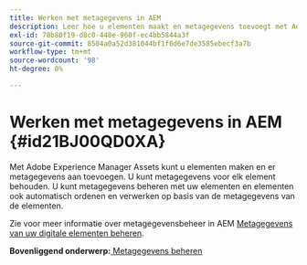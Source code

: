 ```yaml
---
title: Werken met metagegevens in AEM
description: Leer hoe u elementen maakt en metagegevens toevoegt met Adobe Experience Manager Assets. Metagegevens van AEM hulplijnen beheren.
exl-id: 78b80f19-d8c0-448e-960f-ec4bb5844a3f
source-git-commit: 8504a0a52d381044bf1f0d6e7de3585ebecf3a7b
workflow-type: tm+mt
source-wordcount: '98'
ht-degree: 0%

---
```


# Werken met metagegevens in AEM {#id21BJ00QD0XA}

Met Adobe Experience Manager Assets kunt u elementen maken en er metagegevens aan toevoegen. U kunt metagegevens voor elk element behouden. U kunt metagegevens beheren met uw elementen en elementen ook automatisch ordenen en verwerken op basis van de metagegevens van de elementen.

Zie voor meer informatie over metagegevensbeheer in AEM [Metagegevens van uw digitale elementen beheren](https://experienceleague.adobe.com/docs/experience-manager-65/assets/using/metadata.html?lang=en).

**Bovenliggend onderwerp:**[ Metagegevens beheren](manage-metadata.md)
